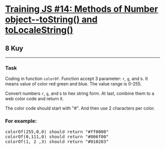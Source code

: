 <h1><a href="https://www.codewars.com/kata/57238ceaef9008adc7000603">Training JS #14: Methods of Number object--toString() and toLocaleString()</a></h1>
<h2>8 Kuy</h2>
<hr>

<h3>Task</h3>
<p>Coding in function <code>colorOf</code>. Function accept 3 parameter: <code>r</code>, <code>g</code>, and <code>b</code>. 
It means value of color red green and blue. The value range is 0-255.</p>
<p>Convert numbers <code>r</code>, <code>g</code>, and <code>b</code> to hex string form. 
At last, combine them to a web color code and return it.</p>
<p>The color code should start with "#". And then use 2 characters per color.</p>

<h3>For example:</h3>
<pre>
colorOf(255,0,0) should return "#ff0000"
colorOf(0,111,0) should return "#006f00"
colorOf(1, 2 ,3) should return "#010203"
</pre>